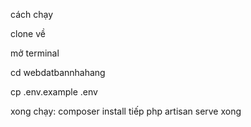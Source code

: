 cách chạy

clone về 

mở terminal 

cd webdatbannhahang

cp .env.example .env

xong chạy: composer install
 tiếp php artisan serve
 xong
